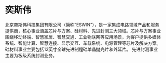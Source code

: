 # 奕斯伟

北京奕斯伟科技集团有限公司（简称“ESWIN”），是一家集成电路领域产品和服务提供商，核心事业涵盖芯片与方案、硅材料、先进封测三大领域。芯片与方案事业围绕移动终端、智慧家居、智慧交通、工业物联网等应用场景，为客户提供多媒体系统、智能计算、智慧连接、显示交互、车载系统、电源管理等芯片及解决方案。硅材料事业主要包括12英寸全球先进制程硅单晶抛光片和外延片。 先进封测事业主要为板级系统封测业务。
